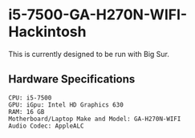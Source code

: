 # i5-7500-GA-H270N-WIFI-Hackintosh

This is currently designed to be run with Big Sur.

## Hardware Specifications
```
CPU: i5-7500
GPU: iGpu: Intel HD Graphics 630
RAM: 16 GB
Motherboard/Laptop Make and Model: GA-H270N-WIFI
Audio Codec: AppleALC
```
